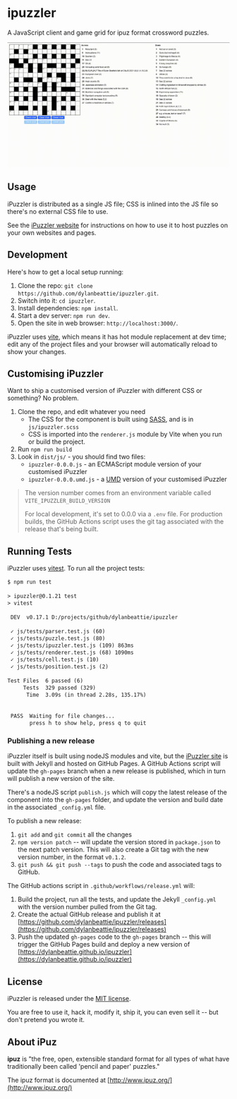 # ipuzzler

A JavaScript client and game grid for ipuz format crossword puzzles.

![Demo of iPuzzler](./ipuzzler.gif)

## Usage

iPuzzler is distributed as a single JS file; CSS is inlined into the JS file so there's no external CSS file to use.

See the [iPuzzler website](https://dylanbeattie.github.io/ipuzzler/) for instructions on how to use it to host puzzles on your own websites and pages.

## Development

Here's how to get a local setup running:

1. Clone the repo: `git clone https://github.com/dylanbeattie/ipuzzler.git`.
2. Switch into it: `cd ipuzzler`.
3. Install dependencies: `npm install`.
4. Start a dev server: `npm run dev`.
5. Open the site in web browser: `http://localhost:3000/`.

iPuzzler uses [vite](https://vitejs.dev), which means it has hot module replacement at dev time; edit any of the project files and your browser will automatically reload to show your changes.

## Customising iPuzzler

Want to ship a customised version of iPuzzler with different CSS or something? No problem.

1. Clone the repo, and edit whatever you need
    * The CSS for the component is built using [SASS](https://sass-lang.com), and is in `js/ipuzzler.scss`
    * CSS is imported into the `renderer.js` module by Vite when you run or build the project.
1. Run `npm run build`
1. Look in `dist/js/` - you should find two files:
    * `ipuzzler-0.0.0.js` - an ECMAScript module version of your customised iPuzzler
    * `ipuzzler-0.0.0.umd.js` - a [UMD](https://github.com/umdjs/umd) version of your customised iPuzzler

> The version number comes from an environment variable called `VITE_IPUZZLER_BUILD_VERSION`
> 
> For local development, it's set to 0.0.0 via a `.env` file. For production builds, the GitHub Actions script uses the git tag associated with the release that's being built.


## Running Tests

iPuzzler uses [vitest](https://vitest.dev). To run all the project tests:

```
$ npm run test

> ipuzzler@0.1.21 test
> vitest

 DEV  v0.17.1 D:/projects/github/dylanbeattie/ipuzzler

 ✓ js/tests/parser.test.js (60)
 ✓ js/tests/puzzle.test.js (80)
 ✓ js/tests/ipuzzler.test.js (109) 863ms
 ✓ js/tests/renderer.test.js (68) 1090ms
 ✓ js/tests/cell.test.js (10)
 ✓ js/tests/position.test.js (2)

Test Files  6 passed (6)
     Tests  329 passed (329)
      Time  3.09s (in thread 2.28s, 135.17%)


 PASS  Waiting for file changes...
       press h to show help, press q to quit
```

### Publishing a new release

iPuzzler itself is built using nodeJS modules and vite, but the [iPuzzler site](https://dylanbeattie.github.io/ipuzzler) is built with Jekyll and hosted on GitHub Pages. A GitHub Actions script will update the `gh-pages` branch when a new release is published, which in turn will publish a new version of the site.

There's a nodeJS script `publish.js` which will copy the latest release of the component into the `gh-pages` folder, and update the version and build date in the associated `_config.yml` file.

To publish a new release:

1. `git add` and `git commit` all the changes
1. `npm version patch` -- will update the version stored in `package.json` to the next patch version. This will also create a Git tag with the new version number, in the format `v0.1.2`.
1. `git push && git push --tags` to push the code and associated tags to GitHub.

The GitHub actions script in `.github/workflows/release.yml` will:

1. Build the project, run all the tests, and update the Jekyll `_config.yml` with the version number pulled from the Git tag.
1. Create the actual GitHub release and publish it at [https://github.com/dylanbeattie/ipuzzler/releases](https://github.com/dylanbeattie/ipuzzler/releases)
1. Push the updated `gh-pages` code to the `gh-pages` branch -- this will trigger the GitHub Pages build and deploy a new version of [https://dylanbeattie.github.io/ipuzzler](https://dylanbeattie.github.io/ipuzzler) 

## License

iPuzzler is released under the [MIT license](LICENSE). 

You are free to use it, hack it, modify it, ship it, you can even sell it -- but don't pretend you wrote it. 

## About iPuz

**ipuz** is "the free, open, extensible standard format for all types of what have traditionally been called 'pencil and paper' puzzles."

The ipuz format is documented at [http://www.ipuz.org/](http://www.ipuz.org/)
